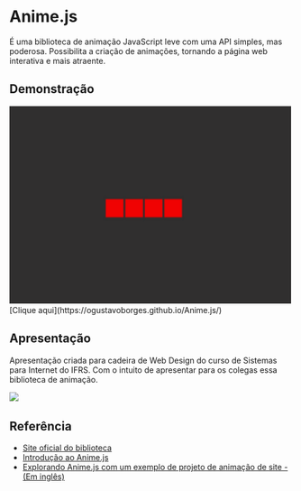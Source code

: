 # Anime.js

É uma biblioteca de animação JavaScript leve com uma API simples, mas poderosa. Possibilita a criação de animações, tornando a página web interativa e mais atraente.

## Demonstração

<img src="/assets/anime.gif" width="500" height="350">
[Clique aqui](https://ogustavoborges.github.io/Anime.js/)

## Apresentação


Apresentação criada para cadeira de Web Design do curso de Sistemas para Internet do IFRS. Com o intuito de apresentar para os colegas essa biblioteca de animação.

<img src="/assets/slides.gif">


## Referência

 - [Site oficial do biblioteca](https://animejs.com/)
 - [Introdução ao Anime.js](https://acervolima.com/introducao-ao-anime-js/)
 - [Explorando Anime.js com um exemplo de projeto de animação de site - (Em inglês)](https://blog.logrocket.com/exploring-anime-js-example-site-animation-project/)



